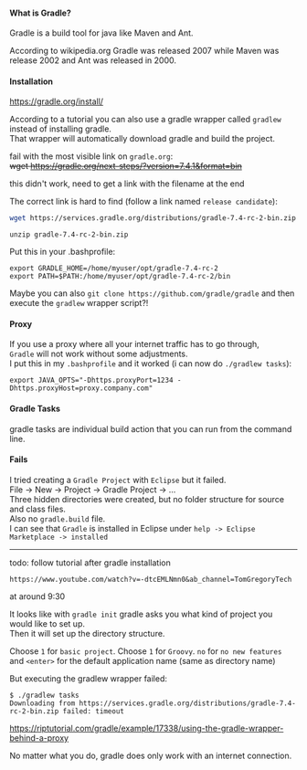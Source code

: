 #### What is Gradle?

Gradle is a build tool for java like Maven and Ant.

According to wikipedia.org Gradle was released 2007 while Maven was release 2002 and Ant was released in 2000.

#### Installation

https://gradle.org/install/

According to a tutorial you can also use a gradle wrapper called `gradlew` instead of installing gradle.\
That wrapper will automatically download gradle and build the project.

fail with the most visible link on `gradle.org`:\
~~wget https://gradle.org/next-steps/?version=7.4.1&format=bin~~

this didn't work, need to get a link with the filename at the end

The correct link is hard to find (follow a link named `release candidate`):
```bash
wget https://services.gradle.org/distributions/gradle-7.4-rc-2-bin.zip
```

```
unzip gradle-7.4-rc-2-bin.zip
```

Put this in your .bashprofile:
```
export GRADLE_HOME=/home/myuser/opt/gradle-7.4-rc-2
export PATH=$PATH:/home/myuser/opt/gradle-7.4-rc-2/bin
```

Maybe you can also `git clone https://github.com/gradle/gradle` and then execute the `gradlew` wrapper script?!

#### Proxy

If you use a proxy where all your internet traffic has to go through,\
`Gradle` will not work without some adjustments.\
I put this in my `.bashprofile` and it worked (i can now do `./gradlew tasks`):
```
export JAVA_OPTS="-Dhttps.proxyPort=1234 -Dhttps.proxyHost=proxy.company.com"
```

#### Gradle Tasks

gradle tasks are individual build action that you can run from the command line.

#### Fails

I tried creating a `Gradle Project` with `Eclipse` but it failed.\
File -> New -> Project -> Gradle Project -> ...\
Three hidden directories were created, but no folder structure for source and class files.\
Also no `gradle.build` file.\
I can see that `Gradle` is installed in Eclipse under `help -> Eclipse Marketplace -> installed`
***

todo: follow tutorial after gradle installation
```
https://www.youtube.com/watch?v=-dtcEMLNmn0&ab_channel=TomGregoryTech
```
at around 9:30

It looks like with `gradle init` gradle asks you what kind of project you would like to set up.\
Then it will set up the directory structure.

Choose `1` for `basic project`.
Choose `1` for `Groovy`.
`no` for `no new features`
and `<enter>` for the default application name (same as directory name)

But executing the gradlew wrapper failed:
```
$ ./gradlew tasks
Downloading from https://services.gradle.org/distributions/gradle-7.4-rc-2-bin.zip failed: timeout
```

https://riptutorial.com/gradle/example/17338/using-the-gradle-wrapper-behind-a-proxy

No matter what you do, gradle does only work with an internet connection.

